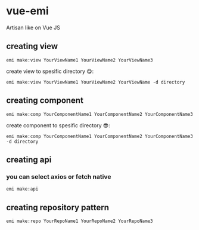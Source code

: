 # vue-emi
Artisan like on Vue JS

## creating view

```
emi make:view YourViewName1 YourViewName2 YourViewName3 
```

create view to spesific directory 😋:
```
emi make:view YourViewName1 YourViewName2 YourViewName -d directory
```



## creating component
```
emi make:comp YourComponentName1 YourComponentName2 YourComponentName3
```

create component to spesific directory 😎:
```
emi make:comp YourComponentName1 YourComponentName2 YourComponentName3 -d directory
```

## creating api 
### you can select axios or fetch native 
```
emi make:api
```

## creating repository pattern 
```
emi make:repo YourRepoName1 YourRepoName2 YourRepoName3
```
